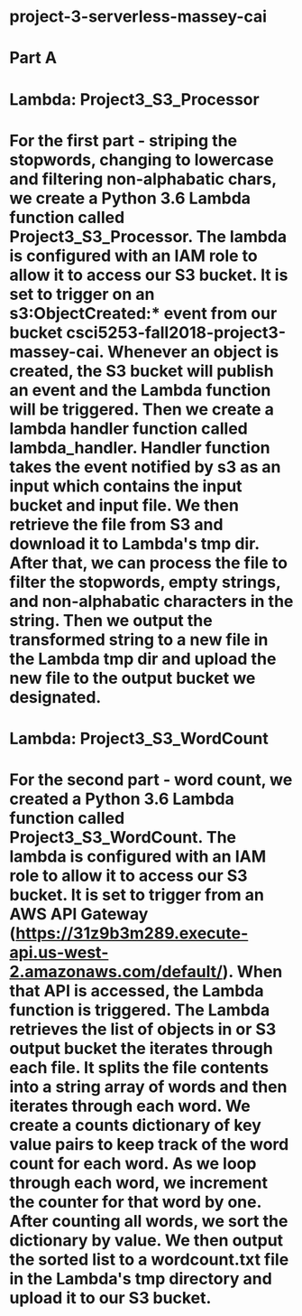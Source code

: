 # project-3-serverless-massey-cai

# Part A  

# Lambda: Project3_S3_Processor

# For the first part - striping the stopwords, changing to lowercase and filtering non-alphabatic chars, we create a Python 3.6 Lambda function called Project3_S3_Processor. The lambda is configured with an IAM role to allow it to access our S3 bucket. It is set to trigger on an s3:ObjectCreated:* event from our bucket csci5253-fall2018-project3-massey-cai.  Whenever an object is created, the S3 bucket will publish an event and the Lambda function will be triggered.  Then we create a lambda handler function called lambda_handler. Handler function takes the event notified by s3 as an input which contains the input bucket and input file. We then retrieve the file from S3 and download it to Lambda's tmp dir. After that, we can process the file to filter the stopwords, empty strings, and non-alphabatic characters in the string. Then we output the transformed string to a new file in the Lambda tmp dir and upload the new file to the output bucket we designated. 

# Lambda: Project3_S3_WordCount

# For the second part - word count, we created a Python 3.6 Lambda function called Project3_S3_WordCount. The lambda is configured with an IAM role to allow it to access our S3 bucket. It is set to trigger from an AWS API Gateway (https://31z9b3m289.execute-api.us-west-2.amazonaws.com/default/). When that API is accessed, the Lambda function is triggered. The Lambda retrieves the list of objects in or S3 output bucket the iterates through each file. It splits the file contents into a string array of words and then iterates through each word. We create a counts dictionary of key value pairs to keep track of the word count for each word. As we loop through each word, we increment the counter for that word by one. After counting all words, we sort the dictionary by value. We then output the sorted list to a wordcount.txt file in the Lambda's tmp directory and upload it to our S3 bucket. 
